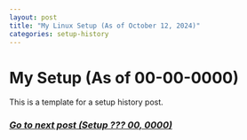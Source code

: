 ```yaml
---
layout: post
title: "My Linux Setup (As of October 12, 2024)"
categories: setup-history
---
```


# My Setup (As of 00-00-0000)
This is a template for a setup history post.
### [*Go to next post (Setup ??? 00, 0000)*](setup-00-00-0000.md)
